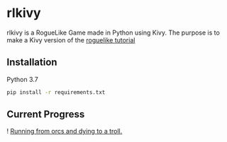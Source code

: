 # rlkivy

rlkivy is a RogueLike Game made in Python using Kivy. The purpose is to make a Kivy version of the [roguelike tutorial](http://rogueliketutorials.com/)

## Installation

Python 3.7

```bash
pip install -r requirements.txt
```

## Current Progress

! [Running from orcs and dying to a troll.](progress-08082021.gif)
